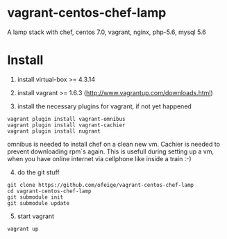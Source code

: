 vagrant-centos-chef-lamp
========================

A lamp stack with chef, centos 7.0, vagrant, nginx, php-5.6, mysql 5.6

Install
=======

1. install virtual-box >= 4.3.14

2. install vagrant >= 1.6.3 (http://www.vagrantup.com/downloads.html)
3. install the necessary plugins for vagrant, if not yet happened
```
vagrant plugin install vagrant-omnibus
vagrant plugin install vagrant-cachier
vagrant plugin install nugrant
```

omnibus is needed to install chef on a clean new vm. Cachier is needed to prevent downloading rpm´s again. This is usefull during setting up a vm, when you have online internet via cellphone like inside a train :-)

4. do the git stuff
```
git clone https://github.com/ofeige/vagrant-centos-chef-lamp
cd vagrant-centos-chef-lamp
git submodule init
git submodule update
```

5. start vagrant
```
vagrant up
```
